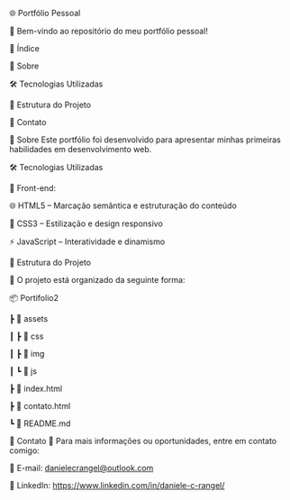 🌐 Portfólio Pessoal

🎨 Bem-vindo ao repositório do meu portfólio pessoal! 

📌 Índice

📖 Sobre

🛠 Tecnologias Utilizadas

📂 Estrutura do Projeto

📩 Contato


📖 Sobre
Este portfólio foi desenvolvido para  apresentar minhas primeiras habilidades em desenvolvimento web.

🛠 Tecnologias Utilizadas

🚀 Front-end:

🌐 HTML5 – Marcação semântica e estruturação do conteúdo

🎨 CSS3 – Estilização e design responsivo

⚡ JavaScript – Interatividade e dinamismo

📂 Estrutura do Projeto

📁 O projeto está organizado da seguinte forma:

📦 Portifolio2

 ┣ 📂 assets
 
 ┃ ┣ 📂 css
 
 ┃ ┣ 📂 img
 
 ┃ ┗ 📂 js
 
 ┣ 📜 index.html
 
 ┣ 📜 contato.html
 
 ┗ 📜 README.md
 
 
📩 Contato
💼 Para mais informações ou oportunidades, entre em contato comigo:

📧 E-mail:
danielecrangel@outlook.com

🔗 LinkedIn:
 https://www.linkedin.com/in/daniele-c-rangel/
